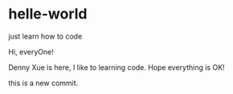 # helle-world
just learn how to code

Hi, everyOne!

Denny Xue is here, I like to learning code. 
Hope everything is OK!


this is a new commit.
